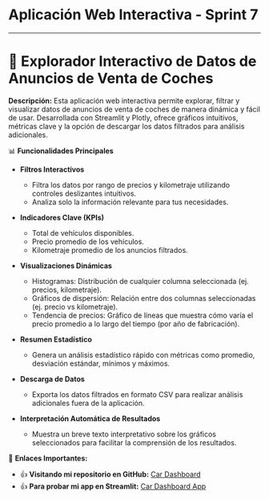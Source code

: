 # Aplicación Web Interactiva - Sprint 7

---

# 🚗 **Explorador Interactivo de Datos de Anuncios de Venta de Coches**

**Descripción:**
Esta aplicación web interactiva permite explorar, filtrar y visualizar datos de anuncios de venta de coches de manera dinámica y fácil de usar. Desarrollada con Streamlit y Plotly, ofrece gráficos intuitivos, métricas clave y la opción de descargar los datos filtrados para análisis adicionales.

📊 **Funcionalidades Principales**

- **Filtros Interactivos**
  - Filtra los datos por rango de precios y kilometraje utilizando controles deslizantes intuitivos.
  - Analiza solo la información relevante para tus necesidades.

- **Indicadores Clave (KPIs)**
  - Total de vehículos disponibles.
  - Precio promedio de los vehículos.
  - Kilometraje promedio de los anuncios filtrados.

- **Visualizaciones Dinámicas**
  - Histogramas: Distribución de cualquier columna seleccionada (ej. precios, kilometraje).
  - Gráficos de dispersión: Relación entre dos columnas seleccionadas (ej. precio vs kilometraje).
  - Tendencia de precios: Gráfico de líneas que muestra cómo varía el precio promedio a lo largo del tiempo (por año de fabricación).

- **Resumen Estadístico**
  - Genera un análisis estadístico rápido con métricas como promedio, desviación estándar, mínimos y máximos.

- **Descarga de Datos**
  - Exporta los datos filtrados en formato CSV para realizar análisis adicionales fuera de la aplicación.

- **Interpretación Automática de Resultados**
  - Muestra un breve texto interpretativo sobre los gráficos seleccionados para facilitar la comprensión de los resultados.

🔗 **Enlaces Importantes:**
- 👍 **Visitando mi repositorio en GitHub:** [Car Dashboard](https://github.com/AlejandraKharina/car-dashboard.git)
- 👍 **Para probar mi app en Streamlit:** [Car Dashboard App](https://car-dashboard-os1l.onrender.com/)
